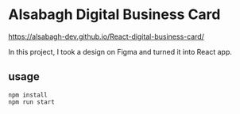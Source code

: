 # Alsabagh Digital Business Card
https://alsabagh-dev.github.io/React-digital-business-card/

In this project, I took a design on Figma and turned it into React app.

## usage

```
npm install
npm run start
```
